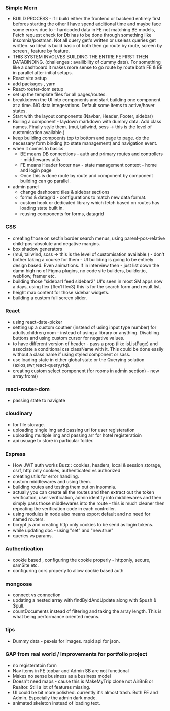 ### Simple Mern

- BUILD PROCESS - if I build either the frontend or backend entirely first befores starting the other I have spend additional time and maybe face some errors due to - hardcoded data in FE not matching BE models, Fetch request check for Db has to be done through something like insomnia/postman. Not all query get's written or useless queries get written. so Ideal is build basic of both then go route by route, screen by screen , feature by feature.
- THIS SYSTEM INVOLVES BUILDING THE ENTIRE FE FIRST THEN DATABINDING. (challenges : availibility of dummy data). For something like a dashboard it makes more sense to go route by route both FE & BE in parallel after initial setups.
- React vite setup
- add packages , yarn
- React-router-dom setup
- set up the template files for all pages/routes.
- breakkdown the UI into components and start building one component at a time. NO data integerations. Default some items to active/hover states.
- Start with the layout components (Navbar, Header, Footer, sidebar)
- Builing a component - laydown markdown with dummy data. Add class names. Finally style them. (mui, tailwind, scss -> this is the level of customisation available.)
- keep building compoents top to bottom and page to page. do the necessary form binding (to state management) and navigation event.
- when it comes to basics
  - BE means DB connections - auth and primary routes and controllers - middlewares utils
  - FE means Header footer nav - state management context - home and login page
  - Once this is done route by route and component by component building can go parallel.
- admin panel
  - change dashboard tiles & sidebar sections
  - forms & datagrid - configurations to match new data format.
  - custom hook or dedicated library which fetch based on routes has loading state built in.
  - reusing components for forms, datagrid

### CSS

- creating those on sectin border search menus, using parent-pos-relative child-pos-absolute and negative margins.
- box shadow generators
- (mui, tailwind, scss -> this is the level of customisation available.) - don't bother taking a course for them - UI builiding is going to be entirely design based. Even animations. If in interview then - just list down the damn high no of Figma plugins, no code site builders, builder.io, webflow, framer etc.
- building those "sidebar1 feed sidebar2" UI's seen in most SM apps now a days, using flex {flex1 flex3} this is for the search form and result list.
- height max content for those sidebar widgets.
- building a custom full screen slider.

### React

- using react-date-picker
- setting up a custom coutner (instead of using input type number) for adults,children,room - instead of using a library or anything. Disabling buttons and using custom cursor for negative values.
- to have different version of header - pass a prop (like isListPage) and associate a conditional css className with it. This could be done easily without a class name if using styled component or sass.
- use loading state in either global state or the Querying solution (axios,swr,react-query,rtq).
- creating custom select component (for rooms in admin section) - new array.from()

### react-router-dom

- passing state to navigate

### cloudinary

- for file storage.
- uploading single img and passing url for user registeration
- uploading multiple img and passing arr for hotel registeratioin
- api usuage to store in particular folder.

### Express

- How JWT auth works Buzz : cookies, headers, local & session storage, csrf, http only cookies, authenticated vs authorized
- creating utils for error handling.
- custom middlewares and using them.
- building routes and testing them out on insomnia.
- actually you can create all the routes and then extract out the token verification, user verification, admin identity into middlewares and then simply pass those middlewares into the route - this is much cleaner then repeating the verification code in each controller.
- using modules in node also means export default and no need for named routers.
- bcrypt js and creating http only cookies to be send as login tokens.
- while updating doc - using "set" and "new:true"
- queries vs params.

### Authentication

- cookie based , configuring the cookie properly - httponly, secure, samSite etc.
- configuring cors properly to allow cookie based auth

### mongoose

- connect vs connection
- updating a nested array with findByIdAndUpdate along with $push & $pull.
- countDocuments instead of filtering and taking the array length. This is what being performance oriented means.

### tips

- Dummy data - pexels for images. rapid api for json.

### GAP from real world / Improvements for portfolio project

- no registeratoin form
- Nav items in FE topbar and Admin SB are not functional
- Makes no sense business as a business model
- Doesn't need maps - cause this is MakeMyTrip clone not AirBnB or Realtor. Still a lot of features missing.
- UI could be bit more polished. currently it's almost trash. Both FE and Admin. Especially the admin dark mode.
- animated skeleton instead of loading text.
